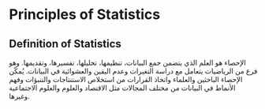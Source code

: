 # Principles of Statistics
## Definition of Statistics
الإحصاء هو العلم الذي يتضمن جمع البيانات، تنظيمها، تحليلها، تفسيرها، وتقديمها. وهو فرع من الرياضيات يتعامل مع دراسة التغيرات وعدم اليقين والعشوائية في البيانات. يُمكّن الإحصاء الباحثين والعلماء واتخاذ القرارات من استخلاص الاستنتاجات والتنبؤات وفهم الأنماط في البيانات من مختلف المجالات مثل الاقتصاد والعلوم والعلوم الاجتماعية وغيرها.
